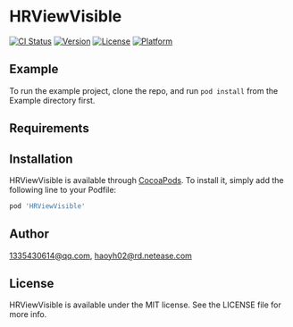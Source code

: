 # HRViewVisible

[![CI Status](https://img.shields.io/travis/1335430614@qq.com/HRViewVisible.svg?style=flat)](https://travis-ci.org/1335430614@qq.com/HRViewVisible)
[![Version](https://img.shields.io/cocoapods/v/HRViewVisible.svg?style=flat)](https://cocoapods.org/pods/HRViewVisible)
[![License](https://img.shields.io/cocoapods/l/HRViewVisible.svg?style=flat)](https://cocoapods.org/pods/HRViewVisible)
[![Platform](https://img.shields.io/cocoapods/p/HRViewVisible.svg?style=flat)](https://cocoapods.org/pods/HRViewVisible)

## Example

To run the example project, clone the repo, and run `pod install` from the Example directory first.

## Requirements

## Installation

HRViewVisible is available through [CocoaPods](https://cocoapods.org). To install
it, simply add the following line to your Podfile:

```ruby
pod 'HRViewVisible'
```

## Author

1335430614@qq.com, haoyh02@rd.netease.com

## License

HRViewVisible is available under the MIT license. See the LICENSE file for more info.
